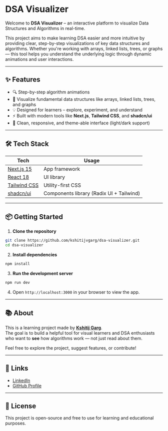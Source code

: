 # DSA Visualizer

Welcome to **DSA Visualizer** – an interactive platform to visualize Data Structures and Algorithms in real-time.

This project aims to make learning DSA easier and more intuitive by providing clear, step-by-step visualizations of key data structures and algorithms. Whether you're working with arrays, linked lists, trees, or graphs — this tool helps you understand the underlying logic through dynamic animations and user interactions.

---

## ✨ Features

- 🔍 Step-by-step algorithm animations
- 🧩 Visualize fundamental data structures like arrays, linked lists, trees, and graphs
- 💡 Designed for learners – explore, experiment, and understand
- ⚡ Built with modern tools like **Next.js**, **Tailwind CSS**, and **shadcn/ui**
- 🎨 Clean, responsive, and theme-able interface (light/dark support)

---

## 🛠️ Tech Stack

| Tech                                     | Usage                                    |
| ---------------------------------------- | ---------------------------------------- |
| [Next.js 15](https://nextjs.org/)        | App framework                            |
| [React 18](https://react.dev/)           | UI library                               |
| [Tailwind CSS](https://tailwindcss.com/) | Utility-first CSS                        |
| [shadcn/ui](https://ui.shadcn.com/)      | Components library (Radix UI + Tailwind) |

---

## 📦 Getting Started

1. **Clone the repository**

```bash
git clone https://github.com/kshitijvgarg/dsa-visualizer.git
cd dsa-visualizer
```

2. **Install dependencies**

```bash
npm install
```

3. **Run the development server**

```bash
npm run dev
```

4. Open `http://localhost:3000` in your browser to view the app.

---

## 📚 About

This is a learning project made by **[Kshitij Garg](https://www.linkedin.com/in/kshitij-garg/)**.  
The goal is to build a helpful tool for visual learners and DSA enthusiasts who want to **see** how algorithms work — not just read about them.

Feel free to explore the project, suggest features, or contribute!

---

## 🔗 Links

- [LinkedIn](https://www.linkedin.com/in/kshitij-grg/)
- [GitHub Profile](https://github.com/kshitijvgarg)

---

## 📌 License

This project is open-source and free to use for learning and educational purposes.
